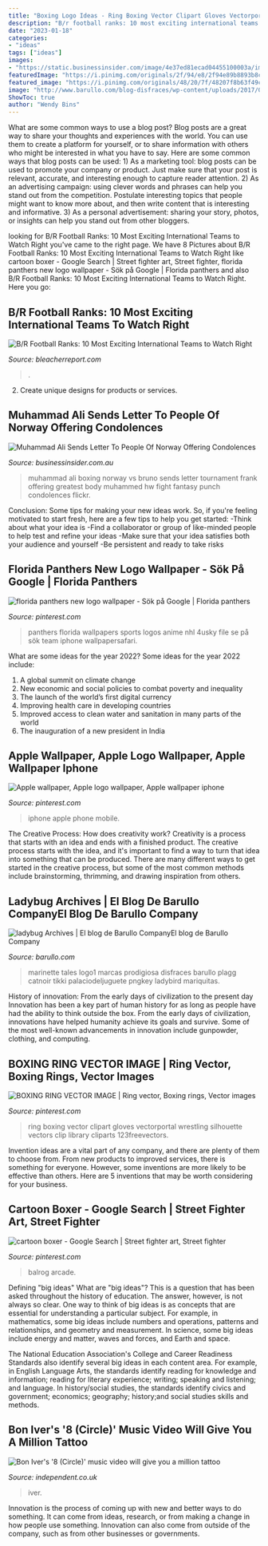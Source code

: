 ```yaml
---
title: "Boxing Logo Ideas - Ring Boxing Vector Clipart Gloves Vectorportal Wrestling Silhouette Vectors Clip Library Cliparts 123freevectors"
description: "B/r football ranks: 10 most exciting international teams to watch right"
date: "2023-01-18"
categories:
- "ideas"
tags: ["ideas"]
images:
- "https://static.businessinsider.com/image/4e37ed81ecad04455100003a/image.jpg"
featuredImage: "https://i.pinimg.com/originals/2f/94/e8/2f94e89b8893b8c92b4b946b9f2113cb.png"
featured_image: "https://i.pinimg.com/originals/48/20/7f/48207f8b63f49ca2cdbce286e19afb5f.jpg"
image: "http://www.barullo.com/blog-disfraces/wp-content/uploads/2017/02/logo-ladybug.png"
ShowToc: true
author: "Wendy Bins"
---
```



What are some common ways to use a blog post?
Blog posts are a great way to share your thoughts and experiences with the world. You can use them to create a platform for yourself, or to share information with others who might be interested in what you have to say. Here are some common ways that blog posts can be used: 1) As a marketing tool: blog posts can be used to promote your company or product. Just make sure that your post is relevant, accurate, and interesting enough to capture reader attention. 2) As an advertising campaign: using clever words and phrases can help you stand out from the competition. Postulate interesting topics that people might want to know more about, and then write content that is interesting and informative. 3) As a personal advertisement: sharing your story, photos, or insights can help you stand out from other bloggers.

	

		
looking for B/R Football Ranks: 10 Most Exciting International Teams to Watch Right you've came to the right page. We have 8 Pictures about B/R Football Ranks: 10 Most Exciting International Teams to Watch Right like cartoon boxer - Google Search | Street fighter art, Street fighter, florida panthers new logo wallpaper - Sök på Google | Florida panthers and also B/R Football Ranks: 10 Most Exciting International Teams to Watch Right. Here you go:
		
    
## B/R Football Ranks: 10 Most Exciting International Teams To Watch Right

<img loading=lazy src="https://img.bleacherreport.net/img/images/photos/003/831/854/hi-res-33fb09b564d5ce14eca41f0535914979_crop_exact.jpg?w=1200&amp;h=1200&amp;q=75" onerror="this.onerror=null;this.src='https://tse4.mm.bing.net/th?id=OIP.PCVpdwrCkP_u9YKrqergIQHaHa&amp;pid=15.1';" alt="B/R Football Ranks: 10 Most Exciting International Teams to Watch Right">

_Source: bleacherreport.com_

>. 

	

2. Create unique designs for products or services.

    
## Muhammad Ali Sends Letter To People Of Norway Offering Condolences

<img loading=lazy src="https://static.businessinsider.com/image/4e37ed81ecad04455100003a/image.jpg" onerror="this.onerror=null;this.src='https://tse2.mm.bing.net/th?id=OIP.-JpXwjfiwlGpWVfSr5hZvQAAAA&amp;pid=15.1';" alt="Muhammad Ali Sends Letter To People Of Norway Offering Condolences">

_Source: businessinsider.com.au_

>muhammad ali boxing norway vs bruno sends letter tournament frank offering greatest body muhammed hw fight fantasy punch condolences flickr. 

	

Conclusion: Some tips for making your new ideas work.
So, if you're feeling motivated to start fresh, here are a few tips to help you get started: 
-Think about what your idea is 
-Find a collaborator or group of like-minded people to help test and refine your ideas 
-Make sure that your idea satisfies both your audience and yourself 
-Be persistent and ready to take risks

    
## Florida Panthers New Logo Wallpaper - Sök På Google | Florida Panthers

<img loading=lazy src="https://i.pinimg.com/originals/2f/94/e8/2f94e89b8893b8c92b4b946b9f2113cb.png" onerror="this.onerror=null;this.src='https://tse1.mm.bing.net/th?id=OIP.H4m5F_tSL7xWYEutRRqlHQHaNL&amp;pid=15.1';" alt="florida panthers new logo wallpaper - Sök på Google | Florida panthers">

_Source: pinterest.com_

>panthers florida wallpapers sports logos anime nhl 4usky file se på sök team iphone wallpapersafari. 

	

What are some ideas for the year 2022?
Some ideas for the year 2022 include: 
1. A global summit on climate change 
2. New economic and social policies to combat poverty and inequality 
3. The launch of the world’s first digital currency 
4. Improving health care in developing countries 
5. Improved access to clean water and sanitation in many parts of the world 
6. The inauguration of a new president in India 

    
## Apple Wallpaper, Apple Logo Wallpaper, Apple Wallpaper Iphone

<img loading=lazy src="https://i.pinimg.com/originals/73/0f/ae/730fae39c4f00d57812cbf73cd239553.jpg" onerror="this.onerror=null;this.src='https://tse2.mm.bing.net/th?id=OIP.Re5O0glt4SI0veCsyp4CFwHaLH&amp;pid=15.1';" alt="Apple wallpaper, Apple logo wallpaper, Apple wallpaper iphone">

_Source: pinterest.com_

>iphone apple phone mobile. 

	

The Creative Process: How does creativity work?
Creativity is a process that starts with an idea and ends with a finished product. The creative process starts with the idea, and it's important to find a way to turn that idea into something that can be produced. There are many different ways to get started in the creative process, but some of the most common methods include brainstorming, thrimming, and drawing inspiration from others.

    
## Ladybug Archives | El Blog De Barullo CompanyEl Blog De Barullo Company

<img loading=lazy src="http://www.barullo.com/blog-disfraces/wp-content/uploads/2017/02/logo-ladybug.png" onerror="this.onerror=null;this.src='https://tse4.mm.bing.net/th?id=OIP.qaQ9qa2WUAKUWrbwwd7U_AHaDw&amp;pid=15.1';" alt="ladybug Archives | El blog de Barullo CompanyEl blog de Barullo Company">

_Source: barullo.com_

>marinette tales logo1 marcas prodigiosa disfraces barullo plagg catnoir tikki palaciodeljuguete pngkey ladybird mariquitas. 

	

History of innovation: From the early days of civilization to the present day
Innovation has been a key part of human history for as long as people have had the ability to think outside the box. From the early days of civilization, innovations have helped humanity achieve its goals and survive. Some of the most well-known advancements in innovation include gunpowder, clothing, and computing.

    
## BOXING RING VECTOR IMAGE | Ring Vector, Boxing Rings, Vector Images

<img loading=lazy src="https://i.pinimg.com/736x/60/4f/5e/604f5eedaeec49e99dbcbf1d762e8d53--free-vectors-wrestling.jpg" onerror="this.onerror=null;this.src='https://tse2.mm.bing.net/th?id=OIP.GJlLDkjGFaAyVlwdWngaxwHaHa&amp;pid=15.1';" alt="BOXING RING VECTOR IMAGE | Ring vector, Boxing rings, Vector images">

_Source: pinterest.com_

>ring boxing vector clipart gloves vectorportal wrestling silhouette vectors clip library cliparts 123freevectors. 

	

Invention ideas are a vital part of any company, and there are plenty of them to choose from. From new products to improved services, there is something for everyone. However, some inventions are more likely to be effective than others. Here are 5 inventions that may be worth considering for your business.

    
## Cartoon Boxer - Google Search | Street Fighter Art, Street Fighter

<img loading=lazy src="https://i.pinimg.com/originals/48/20/7f/48207f8b63f49ca2cdbce286e19afb5f.jpg" onerror="this.onerror=null;this.src='https://tse4.mm.bing.net/th?id=OIP.CcG_q2QAcIErB9qCnbQnZgHaNJ&amp;pid=15.1';" alt="cartoon boxer - Google Search | Street fighter art, Street fighter">

_Source: pinterest.com_

>balrog arcade. 

	

Defining "big ideas"
What are "big ideas"? This is a question that has been asked throughout the history of education. The answer, however, is not always so clear.
One way to think of big ideas is as concepts that are essential for understanding a particular subject. For example, in mathematics, some big ideas include numbers and operations, patterns and relationships, and geometry and measurement. In science, some big ideas include energy and matter, waves and forces, and Earth and space.

The National Education Association's College and Career Readiness Standards also identify several big ideas in each content area. For example, in English Language Arts, the standards identify reading for knowledge and information; reading for literary experience; writing; speaking and listening; and language. In history/social studies, the standards identify civics and government; economics; geography; history;and social studies skills and methods.

    
## Bon Iver&#039;s &#039;8 (Circle)&#039; Music Video Will Give You A Million Tattoo

<img loading=lazy src="https://static.independent.co.uk/s3fs-public/thumbnails/image/2016/10/05/10/8circle.jpg" onerror="this.onerror=null;this.src='https://tse3.mm.bing.net/th?id=OIP.XqRq6DMKRFHvGlTg_WLIgAHaEP&amp;pid=15.1';" alt="Bon Iver&#039;s &#039;8 (Circle)&#039; music video will give you a million tattoo">

_Source: independent.co.uk_

>iver. 

	

Innovation is the process of coming up with new and better ways to do something. It can come from ideas, research, or from making a change in how people use something. Innovation can also come from outside of the company, such as from other businesses or governments.

